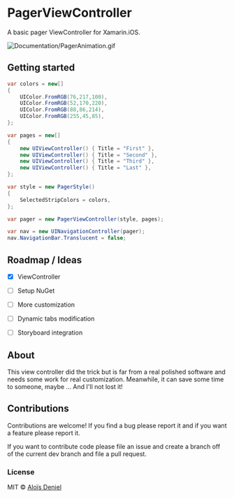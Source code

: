 # PagerViewController

A basic pager ViewController for Xamarin.iOS.

![Documentation/PagerAnimation.gif](Documentation/PagerAnimation.gi)

## Getting started

```csharp
var colors = new[]
{
	UIColor.FromRGB(76,217,100),
	UIColor.FromRGB(52,170,220),
	UIColor.FromRGB(88,86,214),
 	UIColor.FromRGB(255,45,85),
};

var pages = new[]
{
	new UIViewController() { Title = "First" },
	new UIViewController() { Title = "Second" },
	new UIViewController() { Title = "Third" },
	new UIViewController() { Title = "Last" },
};

var style = new PagerStyle()
{
    SelectedStripColors = colors,
};

var pager = new PagerViewController(style, pages);

var nav = new UINavigationController(pager);
nav.NavigationBar.Translucent = false;
```

## Roadmap / Ideas

- [X] ViewController
- [ ] Setup NuGet
- [ ] More customization
- [ ] Dynamic tabs modification
- [ ] Storyboard integration


## About

This view controller did the trick but is far from a real polished software and needs some work for real customization. Meanwhile, it can save some time to someone, maybe ... And I'll not lost it!

## Contributions

Contributions are welcome! If you find a bug please report it and if you want a feature please report it.

If you want to contribute code please file an issue and create a branch off of the current dev branch and file a pull request.

### License

MIT © [Aloïs Deniel](http://aloisdeniel.github.io)